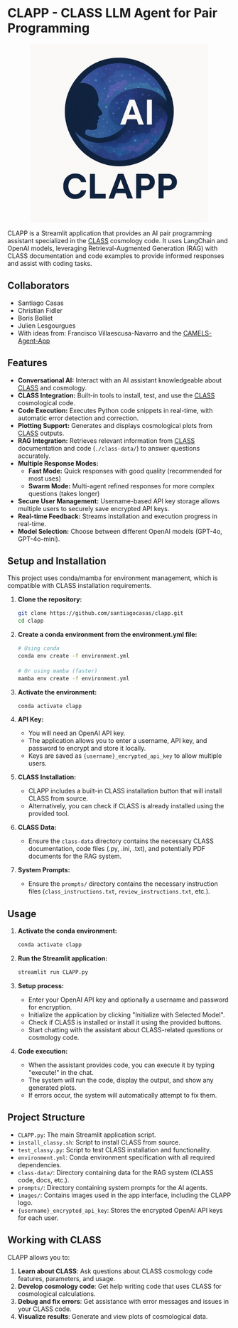 # CLAPP - CLASS LLM Agent for Pair Programming

<p align="center">
  <img src="images/CLAPP.png" alt="CLAPP Logo" width="400"/>
</p>

CLAPP is a Streamlit application that provides an AI pair programming assistant specialized in the [CLASS](https://github.com/lesgourg/class_public) cosmology code. It uses LangChain and OpenAI models, leveraging Retrieval-Augmented Generation (RAG) with CLASS documentation and code examples to provide informed responses and assist with coding tasks.

## Collaborators

* Santiago Casas
* Christian Fidler
* Boris Bolliet
* Julien Lesgourgues
* With ideas from: Francisco Villaescusa-Navarro and the [CAMELS-Agent-App](https://github.com/franciscovillaescusa/CAMELS_Agents)

## Features

* **Conversational AI:** Interact with an AI assistant knowledgeable about [CLASS](https://github.com/lesgourg/class_public) and cosmology.
* **CLASS Integration:** Built-in tools to install, test, and use the [CLASS](https://github.com/lesgourg/class_public) cosmological code.
* **Code Execution:** Executes Python code snippets in real-time, with automatic error detection and correction.
* **Plotting Support:** Generates and displays cosmological plots from [CLASS](https://github.com/lesgourg/class_public) outputs.
* **RAG Integration:** Retrieves relevant information from [CLASS](https://github.com/lesgourg/class_public) documentation and code (`./class-data/`) to answer questions accurately.
* **Multiple Response Modes:** 
  * **Fast Mode:** Quick responses with good quality (recommended for most uses)
  * **Swarm Mode:** Multi-agent refined responses for more complex questions (takes longer)
* **Secure User Management:** Username-based API key storage allows multiple users to securely save encrypted API keys.
* **Real-time Feedback:** Streams installation and execution progress in real-time.
* **Model Selection:** Choose between different OpenAI models (GPT-4o, GPT-4o-mini).

## Setup and Installation

This project uses conda/mamba for environment management, which is compatible with CLASS installation requirements.

1. **Clone the repository:**
   ```bash
   git clone https://github.com/santiagocasas/clapp.git
   cd clapp
   ```

2. **Create a conda environment from the environment.yml file:**
   ```bash
   # Using conda
   conda env create -f environment.yml
   
   # Or using mamba (faster)
   mamba env create -f environment.yml
   ```

3. **Activate the environment:**
   ```bash
   conda activate clapp
   ```

4. **API Key:**
   * You will need an OpenAI API key.
   * The application allows you to enter a username, API key, and password to encrypt and store it locally.
   * Keys are saved as `{username}_encrypted_api_key` to allow multiple users.

5. **CLASS Installation:**
   * CLAPP includes a built-in CLASS installation button that will install CLASS from source.
   * Alternatively, you can check if CLASS is already installed using the provided tool.

6. **CLASS Data:**
   * Ensure the `class-data` directory contains the necessary CLASS documentation, code files (.py, .ini, .txt), and potentially PDF documents for the RAG system.

7. **System Prompts:**
   * Ensure the `prompts/` directory contains the necessary instruction files (`class_instructions.txt`, `review_instructions.txt`, etc.).

## Usage

1. **Activate the conda environment:**
   ```bash
   conda activate clapp
   ```

2. **Run the Streamlit application:**
   ```bash
   streamlit run CLAPP.py
   ```

3. **Setup process:**
   * Enter your OpenAI API key and optionally a username and password for encryption.
   * Initialize the application by clicking "Initialize with Selected Model".
   * Check if CLASS is installed or install it using the provided buttons.
   * Start chatting with the assistant about CLASS-related questions or cosmology code.

4. **Code execution:**
   * When the assistant provides code, you can execute it by typing "execute!" in the chat.
   * The system will run the code, display the output, and show any generated plots.
   * If errors occur, the system will automatically attempt to fix them.

## Project Structure

* `CLAPP.py`: The main Streamlit application script.
* `install_classy.sh`: Script to install CLASS from source.
* `test_classy.py`: Script to test CLASS installation and functionality.
* `environment.yml`: Conda environment specification with all required dependencies.
* `class-data/`: Directory containing data for the RAG system (CLASS code, docs, etc.).
* `prompts/`: Directory containing system prompts for the AI agents.
* `images/`: Contains images used in the app interface, including the CLAPP logo.
* `{username}_encrypted_api_key`: Stores the encrypted OpenAI API keys for each user.

## Working with CLASS

CLAPP allows you to:

1. **Learn about CLASS**: Ask questions about CLASS cosmology code features, parameters, and usage.
2. **Develop cosmology code**: Get help writing code that uses CLASS for cosmological calculations.
3. **Debug and fix errors**: Get assistance with error messages and issues in your CLASS code.
4. **Visualize results**: Generate and view plots of cosmological data.